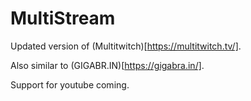 # MultiStream

Updated version of (Multitwitch)[https://multitwitch.tv/].

Also similar to (GIGABR.IN)[https://gigabra.in/].

Support for youtube coming.
